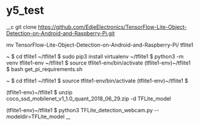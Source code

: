# y5_test
,,,c
git clone https://github.com/EdjeElectronics/TensorFlow-Lite-Object-Detection-on-Android-and-Raspberry-Pi.git



mv TensorFlow-Lite-Object-Detection-on-Android-and-Raspberry-Pi/ tflite1


~ $ cd tflite1
~/tflite1 $ sudo pip3 install virtualenv
~/tflite1 $ python3 -m venv tflite1-env
~/tflite1 $ source tflite1-env/bin/activate
(tflite1-env)~/tflite1 $ bash get_pi_requirements.sh


~ $ cd tflite1
~/tflite1 $ source tflite1-env/bin/activate
(tflite1-env)~/tflite1 $


(tflite1-env)~/tflite1 $ unzip coco_ssd_mobilenet_v1_1.0_quant_2018_06_29.zip -d TFLite_model


(tflite1-env)~/tflite1 $ python3 TFLite_detection_webcam.py --modeldir=TFLite_model
,,,
